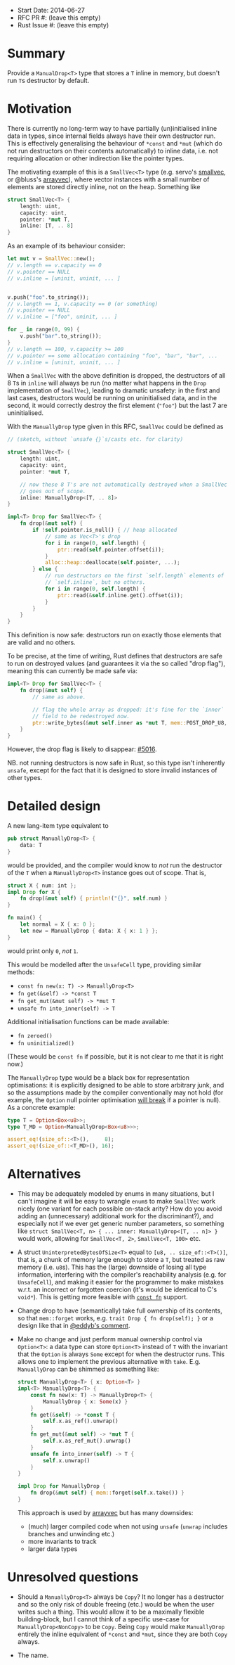 - Start Date: 2014-06-27
- RFC PR #: (leave this empty)
- Rust Issue #: (leave this empty)

# Summary

Provide a `ManualDrop<T>` type that stores a `T` inline in memory, but
doesn't run `T`s destructor by default.

# Motivation

There is currently no long-term way to have partially (un)initialised
inline data in types, since internal fields always have their own
destructor run. This is effectively generalising the behaviour of
`*const` and `*mut` (which do not run destructors on their contents
automatically) to inline data, i.e. not requiring allocation or other
indirection like the pointer types.

The motivating example of this is a `SmallVec<T>` type
(e.g. servo's [smallvec], or @bluss's [arrayvec]), where vector instances
with a small number of elements are stored directly inline, not on the
heap. Something like

[smallvec]: https://github.com/servo/rust-smallvec
[arrayvec]: https://github.com/bluss/arrayvec

```rust
struct SmallVec<T> {
    length: uint,
    capacity: uint,
    pointer: *mut T,
    inline: [T, .. 8]
}
```

As an example of its behaviour consider:

```rust
let mut v = SmallVec::new();
// v.length == v.capacity == 0
// v.pointer == NULL
// v.inline = [uninit, uninit, ... ]


v.push("foo".to_string());
// v.length == 1, v.capacity == 0 (or something)
// v.pointer == NULL
// v.inline = ["foo", uninit, ... ]

for _ in range(0, 99) {
    v.push("bar".to_string());
}
// v.length == 100, v.capacity >= 100
// v.pointer == some allocation containing "foo", "bar", "bar", ...
// v.inline = [uninit, uninit, ... ]
```

When a `SmallVec` with the above definition is dropped, the
destructors of all 8 `T`s in `inline` will always be run (no matter
what happens in the `Drop` implementation of `SmallVec`), leading to
dramatic unsafety: in the first and last cases, destructors would be
running on uninitialised data, and in the second, it would correctly
destroy the first element (`"foo"`) but the last 7 are uninitialised.

With the `ManuallyDrop` type given in this RFC, `SmallVec` could be
defined as

```rust
// (sketch, without `unsafe {}`s/casts etc. for clarity)

struct SmallVec<T> {
    length: uint,
    capacity: uint,
    pointer: *mut T,

    // now these 8 T's are not automatically destroyed when a SmallVec
    // goes out of scope.
    inline: ManuallyDrop<[T, .. 8]>
}

impl<T> Drop for SmallVec<T> {
    fn drop(&mut self) {
        if !self.pointer.is_null() { // heap allocated
            // same as Vec<T>'s drop
            for i in range(0, self.length) {
                ptr::read(self.pointer.offset(i));
            }
            alloc::heap::deallocate(self.pointer, ...);
        } else {
            // run destructors on the first `self.length` elements of
            // `self.inline`, but no others.
            for i in range(0, self.length) {
                ptr::read(&self.inline.get().offset(i));
            }
        }
    }
}
```

This definition is now safe: destructors run on exactly those elements
that are valid and no others.


To be precise, at the time of writing, Rust defines that destructors
are safe to run on destroyed values (and guarantees it via the so called
"drop flag"), meaning this can currently be made safe via:

```rust
impl<T> Drop for SmallVec<T> {
    fn drop(&mut self) {
        // same as above.

        // flag the whole array as dropped: it's fine for the `inner`
        // field to be redestroyed now.
        ptr::write_bytes(&mut self.inner as *mut T, mem::POST_DROP_U8, self.inner.len());
    }
}
```

However, the drop flag is likely to disappear: [#5016].

[#5016]: https://github.com/mozilla/rust/issues/5016

NB. not running destructors is now safe in Rust, so this type isn't
inherently `unsafe`, except for the fact that it is designed to store
invalid instances of other types.

# Detailed design

A new lang-item type equivalent to

```rust
pub struct ManuallyDrop<T> {
    data: T
}
```

would be provided, and the compiler would know to *not* run the
destructor of the `T` when a `ManuallyDrop<T>` instance goes out of
scope. That is,

```rust
struct X { num: int };
impl Drop for X {
    fn drop(&mut self) { println!("{}", self.num) }
}

fn main() {
    let normal = X { x: 0 };
    let new = ManuallyDrop { data: X { x: 1 } };
}
```

would print only `0`, *not* `1`.

This would be modelled after the `UnsafeCell` type, providing similar
methods:

- `const fn new(x: T) -> ManuallyDrop<T>`
- `fn get(&self) -> *const T`
- `fn get_mut(&mut self) -> *mut T`
- `unsafe fn into_inner(self) -> T`

Additional initialisation functions can be made available:

- `fn zeroed()`
- `fn uninitialized()`

(These would be `const fn` if possible, but it is not clear to me that
it is right now.)

The `ManuallyDrop` type would be a black box for representation
optimisations: it is explicitly designed to be able to store arbitrary
junk, and so the assumptions made by the compiler conventionally may
not hold (for example, the `Option` null pointer optimisation [will
break] if a pointer is null). As a concrete example:

[will break]: https://github.com/servo/rust-smallvec/issues/5

```rust
type T = Option<Box<u8>>;
type T_MD = Option<ManuallyDrop<Box<u8>>>;

assert_eq!(size_of::<T>(),     8);
assert_eq!(size_of::<T_MD>(), 16);
```

# Alternatives

- This may be adequately modeled by enums in many situations, but I
  can't imagine it will be easy to wrangle `enum`s to make `SmallVec`
  work nicely (one variant for each possible on-stack arity? How do
  you avoid adding an (unnecessary) additional work for the
  discriminant?), and especially not if we ever get generic number
  parameters, so something like `struct SmallVec<T, n> { ... inner: ManuallyDrop<[T, .. n]> }`
  would work, allowing for `SmallVec<T, 2>`, `SmallVec<T, 100>` etc.

- A struct `UninterpretedBytesOfSize<T>` equal to
  `[u8, .. size_of::<T>()]`, that is, a chunk of memory large enough
  to store a `T`, but treated as raw memory (i.e. `u8`s). This has the
  (large) downside of losing all type information, interfering with
  the compiler's reachability analysis (e.g. for `UnsafeCell`), and
  making it easier for the programmer to make mistakes w.r.t. an
  incorrect or forgotten coercion (it's would be identical to C's
  `void*`).  This is getting more feasible with [`const fn`] support.

- Change drop to have (semantically) take full ownership of its
  contents, so that `mem::forget` works, e.g. `trait Drop { fn
  drop(self); }` or a design like that in [@eddyb's comment].

- Make no change and just perform manual ownership control via
  `Option<T>`: a data type can store `Option<T>` instead of `T` with
  the invariant that the `Option` is always `Some` except for when the
  destructor runs. This allows one to implement the previous
  alternative with `take`. E.g. `ManuallyDrop` can be shimmed as
  something like:

  ```rust
  struct ManuallyDrop<T> { x: Option<T> }
  impl<T> ManuallyDrop<T> {
      const fn new(x: T) -> ManuallyDrop<T> {
          ManuallyDrop { x: Some(x) }
      }
      fn get(&self) -> *const T {
          self.x.as_ref().unwrap()
      }
      fn get_mut(&mut self) -> *mut T {
          self.x.as_ref_mut().unwrap()
      }
      unsafe fn into_inner(self) -> T {
          self.x.unwrap()
      }
  }

  impl Drop for ManuallyDrop {
      fn drop(&mut self) { mem::forget(self.x.take()) }
  }
  ```

  This approach is used by [arrayvec] but has many downsides:

  - (much) larger compiled code when not using `unsafe` (`unwrap`
    includes branches and unwinding etc.)
  - more invariants to track
  - larger data types

[`const fn`]: https://github.com/rust-lang/rfcs/blob/master/text/0911-const-fn.md
[@eddyb's comment]: https://github.com/rust-lang/rfcs/pull/197#issuecomment-110850383

# Unresolved questions

- Should a `ManuallyDrop<T>` always be `Copy`? It no longer has a
  destructor and so the only risk of double freeing (etc.) would be
  when the user writes such a thing. This would allow it to be a
  maximally flexible building-block, but I cannot think of a specific
  use-case for `ManuallyDrop<NonCopy>` to be `Copy`. Being `Copy`
  would make `ManuallyDrop` entirely the inline equivalent of `*const`
  and `*mut`, since they are both `Copy` always.

- The name.
